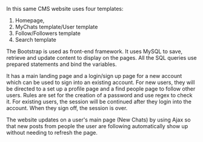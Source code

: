 In this same CMS website  uses four templates:
1. Homepage,
2. MyChats template/User template
3. Follow/Followers template
4. Search template

The Bootstrap is used as front-end framework.
It uses MySQL to save, retrieve and update content to display on the pages. All the SQL queries use prepared statements and bind the variables.

It has a main landing page and a login/sign up page for a new account which can be used to sign into an existing account. 
For new users, they will be directed to a set up a profile page and a find people page to follow other users. Rules are set for the creation of a password and use regex to check it.
For existing users, the session will be continued after they login into the account. 
When they sign off, the session is over. 

The website updates on a user's main page (New Chats) by using Ajax so that new posts from people the user are following automatically show up without needing to refresh the page. 
